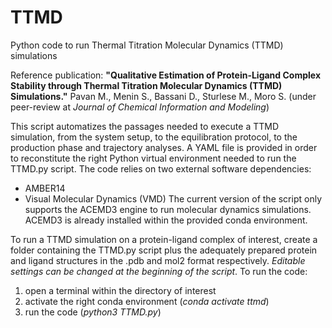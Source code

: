 # TTMD
Python code to run Thermal Titration Molecular Dynamics (TTMD) simulations

Reference publication:
**"Qualitative Estimation of Protein-Ligand Complex Stability through Thermal Titration Molecular Dynamics (TTMD) Simulations."**
Pavan M., Menin S., Bassani D., Sturlese M., Moro S. (under peer-review at *Journal of Chemical Information and Modeling*)

This script automatizes the passages needed to execute a TTMD simulation, from the system setup, to the equilibration protocol,
to the production phase and trajectory analyses. A YAML file is provided in order to reconstitute the right Python virtual 
environment needed to run the TTMD.py script. The code relies on two external software dependencies:
- AMBER14
- Visual Molecular Dynamics (VMD)
The current version of the script only supports the ACEMD3 engine to run molecular dynamics simulations. ACEMD3 is already
installed within the provided conda environment.

To run a TTMD simulation on a protein-ligand complex of interest, create a folder containing the TTMD.py script plus the adequately
prepared protein and ligand structures in the .pdb and mol2 format respectively. *Editable settings can be changed at the beginning
of the script*. To run the code:
1. open a terminal within the directory of interest
2. activate the right conda environment (*conda activate ttmd*)
3. run the code (*python3 TTMD.py*)
